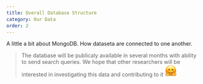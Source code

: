 ```yaml
---
title: Overall Database Structure
category: Our Data
order: 2
---
```


A little a bit about MongoDB. How dataseta are connected to one another.

> The database will be publicaly available in several months with ability to send search queries. We hope that other researchers will be interested in investigating this data and contributing to it <img src ="https://raw.githubusercontent.com/Teplitsa/CSRLab/main/docs/images/hugging_face.png" width="30" height="30" alt="hugging_face">
